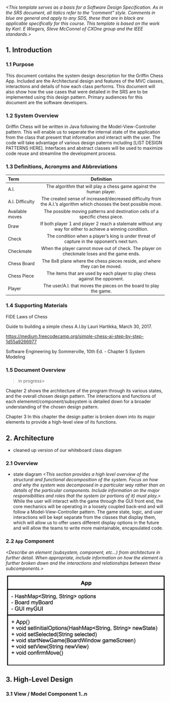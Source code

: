 _<This template serves as a basis for a Software Design Specification.  As in the SRS document, all italics refer to the “comment” style. Comments in blue are general and apply to any SDS, these that are in black are applicable specifically for this course. This template is based on the work by Karl. E Wiegers, Steve McConnel of CXOne group and the IEEE standards.>_

## 1. Introduction

### 1.1 Purpose
This document contains the system design description for the Griffin Chess App. Included are the Architectural design and features of the MVC classes, interactions and details of how each class performs. This document will also show how the use cases that were detailed in the SRS are to be implemented using this design pattern.
Primary audiences for this document are the software developers. 

### 1.2 System Overview
Griffin Chess will be written in Java following the Model-View-Controller pattern. This will enable us to seperate the internal state of the application from the class that present that information and interact with the user. The code will take advantage of various design paterns including [LIST DESIGN PATTERNS HERE]. Interfaces and abstract classes will be used to maximize code reuse and streamline the development process.

### 1.3 Definitions, Acronyms and Abbreviations
_<List any project definitions and acronyms introduced to the project by this design.>_
  
|Term | Definition|
|:-------|:---------:|
|A.I.|The algorithm that will play a chess game against the human player.|
|A.I. Difficulty|The created sense of increased/decreased difficulty from the A.I.’s algorithm which chooses the best possible move.|                      
|Available moves|The possible moving patterns and destination cells of a specific chess piece.| 
|Draw|If both player 1 and player 2 reach a stalemate without any way for either to achieve a winning condition.|
|Check|The condition when a player’s king is under threat of capture in the opponent’s next turn.|
|Checkmate|When the player cannot move out of check. The player on checkmate loses and the game ends.|
|Chess Board|The 8x8 plane where the chess pieces reside, and where they can be moved.|
|Chess Piece|The items that are used by each player to play chess against the opponent.|
|Player|The user/A.I. that moves the pieces on the board to play the game.|

### 1.4 Supporting Materials
_<Note any references or related materials here.>_
  
 FIDE Laws of Chess
 
 Guide to building a simple chess A.I.by Lauri Hartikka, March 30, 2017.
 
 https://medium.freecodecamp.org/simple-chess-ai-step-by-step-1d55a9266977
 
 Software Engineering by Sommerville, 10th Ed. - Chapter 5 System Modeling
  

### 1.5 Document Overview
>in progress>

Chapter 2 shows the architecture of the program through its various states, and the overall chosen design pattern. The interactions and functions of each elememnt/component/subsystem is detailed down for a broader understanding of the chosen design pattern.

Chapter 3 In this chapter the design patter is broken down into its major elements to provide a high-level view of its functions.


## 2. Architecture
* cleaned up version of our whiteboard class diagram

_<The architecture provides the top level design view of a system and provides a basis for more detailed design work. This is the section where you should include your High-Level design Component Diagram.>_

### 2.1 Overview
* state diagram
_<This section provides a high level overview of the structural and functional decomposition of the system. Focus on how and why the system was decomposed in a particular way rather than on details of the particular components. Include information on the major responsibilities and roles that the system (or portions of it) must play.>_    
While the user will interact with the game through the GUI front end, the core mechanics will be operating in a loosely coupled back-end and will follow a Model-View-Controller pattern. The game state, logic, and user interactions will be kept separate from the classes that display them, which will allow us to offer users different display options in the future and will allow the teams to write more maintainable, encapsulated code.

### 2.2 `App` Component 
_<Describe an element (subsystem, component, etc...) from architecture in further detail. When appropriate, include information on how the element is further broken down and the interactions and relationships between these subcomponents.>_

![image](./images/app.png)

## 3. High-Level Design
_<This section describes in further detail elements discussed in the Architecture. Normally this section would be split into separate documents for different areas of the design.>_
_<High-level designs are most effective if they attempt to model groups of system elements from a number of different views.>_

### 3.1 View / Model Component 1..n
_<Provide a description and diagrams of a system component or set of components that describes a clearly defined view or model of the entire system or a subset of the system.>_

